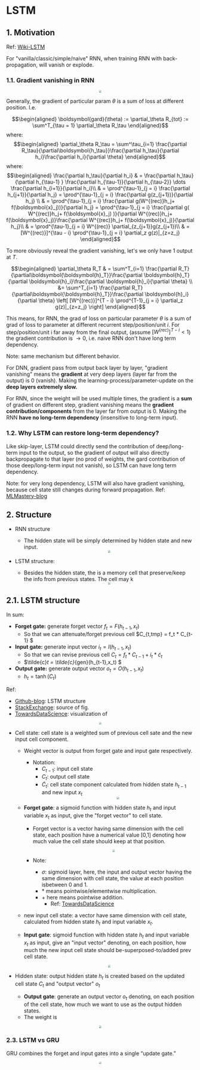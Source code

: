 # LSTM

## 1. Motivation

Ref: [Wiki-LSTM](https://en.wikipedia.org/wiki/Long_short-term_memory)

For "vanilla/classic/simple/naive" RNN, when training RNN with back-propagation, will vanish or explode.

### 1.1. Gradient vanishing in RNN


<div  align="center"><img src=https://sds-platform-private.s3-us-east-2.amazonaws.com/uploads/31_blog_image_2.png style = "zoom:40%"></div> 

Generally, the gradient of particular param $\theta$ is a sum of loss at different position. I.e. 

$$\begin{aligned}
\boldsymbol{gard}(\theta) := \partial_\theta R_{tot} := \sum^T_{\tau = 1} \partial_\theta  R_\tau     
\end{aligned}$$
where: 
 $$\begin{aligned}
\partial_\theta  R_\tau = \sum^\tau_{i=1} \frac{\partial R_\tau}{\partial\boldsymbol{h_\tau}}\frac{\partial h_\tau}{\partial h_i}\frac{\partial h_i}{\partial \theta}
\end{aligned}$$
where:
 $$\begin{aligned}
\frac{\partial h_\tau}{\partial h_i} & =  \frac{\partial h_\tau}{\partial h_{\tau-1} } \frac{\partial h_{\tau-1}}{\partial h_{\tau-2}} \dots \frac{\partial h_{i+1}}{\partial h_i}\\
& = \prod^{\tau-1}_{j = i}  \frac{\partial h_{j+1}}{\partial h_j} = \prod^{\tau-1}_{j = i}  \frac{\partial g(z_{j+1})}{\partial h_j}
\\
& = \prod^{\tau-1}_{j = i}  \frac{\partial g(W^{(rec)}h_j+ f(\boldsymbol{x}_j))}{\partial h_j} = \prod^{\tau-1}_{j = i}  \frac{\partial g( W^{(rec)}h_j+ f(\boldsymbol{x}_j) )}{\partial W^{(rec)}h_j+ f(\boldsymbol{x}_j)}\frac{\partial W^{(rec)}h_j+ f(\boldsymbol{x}_j)}{\partial h_j}\\
& = \prod^{\tau-1}_{j = i} W^{(rec)} \partial_{z_{j+1}}g(z_{j+1})\\
& = [W^{(rec)}]^{\tau - i} \prod^{\tau-1}_{j = i} \partial_z g(z)|_{z=z_j}
\end{aligned}$$

To more obviously reveal the gradient vanishing, let's we only have 1 output at $T$.

 $$\begin{aligned}
\partial_\theta  R_T & = \sum^T_{i=1} \frac{\partial R_T}{\partial\boldsymbol{\boldsymbol{h}_T}}\frac{\partial \boldsymbol{h}_T}{\partial \boldsymbol{h}_i}\frac{\partial \boldsymbol{h}_i}{\partial \theta} \\
&=  \sum^T_{i=1} \frac{\partial R_T}{\partial\boldsymbol{\boldsymbol{h}_T}}\frac{\partial \boldsymbol{h}_i}{\partial \theta} \left[  [W^{(rec)}]^{T - i} \prod^{T-1}_{j = i} \partial_z g(z)|_{z=z_j} \right]
\end{aligned}$$

This means, for RNN, the grad of loss on particular parameter $\theta$ is a sum of grad of loss to parameter at different recurrent step/position/unit $i$. For step/position/unit i far away from the final output, (assume $[W^{(rec)}]^{T - i} < 1$) the gradient contribution is $\rightarrow 0$, i.e. naive RNN don't have long term dependency.

Note: same mechanism but different behavior. 

For DNN, gradient pass from output back layer by layer, "gradient vanishing" means the **gradient** at very deep layers (layer far from the output) is 0 (vanish). Making the learning-process/parameter-update on the **deep layers extremely slow.**

For RNN, since the weight will be used multiple times, the gradient is a **sum** of gradient on different step, gradient vanishing means the **gradient contribution/components** from the layer far from output is 0. Making the RNN **have no long-term dependency** (insensitive to long-term input).


### 1.2. Why LSTM can restore long-term dependency?

Like skip-layer, LSTM could directly send the contribution of deep/long-term input to the output, so the gradient of output will also directly backpropagate to that layer (no prod of weights, the gard contribution of those deep/long-term input not vanish), so LSTM can have long term dependency.

Note: for very long dependency, LSTM will also have gradient vanishing, because cell state still changes during forward propagation. Ref: [MLMastery-blog](https://machinelearningmastery.com/exploding-gradients-in-neural-networks/)



## 2. Structure

- RNN structure
  - The hidden state will be simply determined by hidden state and new input.
    <div  align="center"><img src=https://colah.github.io/posts/2015-08-Understanding-LSTMs/img/LSTM3-SimpleRNN.png style = "zoom:40%"></div> 

- LSTM structure:  

  - Besides the hidden state, the is a memory cell that preserve/keep the info from previous states. The cell may k
    <div  align="center"><img src=https://colah.github.io/posts/2015-08-Understanding-LSTMs/img/LSTM3-chain.png style = "zoom:40%"></div> 

## 2.1. LSTM structure

In sum:
- **Forget gate:** generate forget vector $f_t = F(h_{t-1},x_t)$
  - So that we can attenuate/forget previous cell $C_{t,tmp} = f_t * C_{t-1} $
- **Input gate:** generate input vector $i_t = I(h_{t-1},x_t)$
  - So that we can revise previous cell $C_{t} = f_t * C_{t-1} + i_t * \tilde{c}_{t}$
  - $\tilde{c}_t = \tilde{c}_{gen}(h_{t-1},x_t) $ 
- **Output gate:** generate output vector $o_t = O(h_{t-1},x_t)$
  - $h_t = \tanh(C_{t})$

Ref: 

- [Github-blog](http://colah.github.io/posts/2015-08-Understanding-LSTMs/): LSTM structure
- [StackExchange](https://stats.stackexchange.com/questions/512542/what-is-the-encoder-in-a-seq2seq-rnn-doing): source of fig.
- [TowardsDataScience](https://towardsdatascience.com/illustrated-guide-to-lstms-and-gru-s-a-step-by-step-explanation-44e9eb85bf21): visualization of 

<div  align="center"><img src=https://i.stack.imgur.com/3Rn8m.png style = "zoom:40%"></div> 

- Cell state: cell state is a weighted sum of previous cell sate and the new input cell component.
  - Weight vector is output from forget gate and input gate respectively.
    - Notation:
      - $C_{t-1}$: input cell state
      - $C_{t}$: output cell state
      - $\tilde{C}_{t}$: cell state component calculated from hidden state $h_{t-1}$ and new input $x_t$
        <div  align="center"><img src=http://colah.github.io/posts/2015-08-Understanding-LSTMs/img/LSTM3-focus-C.png  style = "zoom:40%"></div> 

  - **Forget gate**: a sigmoid function with hidden state $h_t$ and input variable $x_t$ as input, give the "forget vector" to cell state.
    - Forget vector is a vector having same dimension with the cell state, each position have a numerical value [0,1] denoting how much value the cell state should keep at that position.
        <div  align="center"><img src=http://colah.github.io/posts/2015-08-Understanding-LSTMs/img/LSTM3-focus-f.png style = "zoom:40%"></div> 
    
    - Note:
      - $\sigma$: sigmoid layer, here, the input and output vector having the same dimension with cell state, the value at each position isbetween 0 and 1.
      - $*$ means pointwise/elementwise multiplication.
      - $+$ here means pointwise addition.
        - Ref: [TowardsDataScience](https://towardsdatascience.com/illustrated-guide-to-lstms-and-gru-s-a-step-by-step-explanation-44e9eb85bf21)
  - new input cell state: a vector have same dimension with cell state, calculated from hidden state $h_t$ and input variable $x_t$.
  - **Input gate**:  sigmoid function with hidden state $h_t$ and input variable $x_t$ as input, give an "input vector" denoting, on each position, how much the new input cell state should be-superposed-to/added prev cell state.
        <div  align="center"><img src=http://colah.github.io/posts/2015-08-Understanding-LSTMs/img/LSTM3-focus-i.png style = "zoom:40%"></div> 


- Hidden state: output hidden state $h_t$ is created based on the updated cell state $C_t$ and "output vector" $o_t$
  - **Output gate**: generate an output vector $o_t$ denoting, on each position of the cell state, how much we want to use as the output hidden states. 
  - The weight is 
<div  align="center"><img src=http://colah.github.io/posts/2015-08-Understanding-LSTMs/img/LSTM3-focus-o.png style = "zoom:40%"></div> 

### 2.3. LSTM vs GRU

GRU combines the forget and input gates into a single “update gate.”


<div  align="center"><img src=http://colah.github.io/posts/2015-08-Understanding-LSTMs/img/LSTM3-var-GRU.png style = "zoom:40%"></div> 